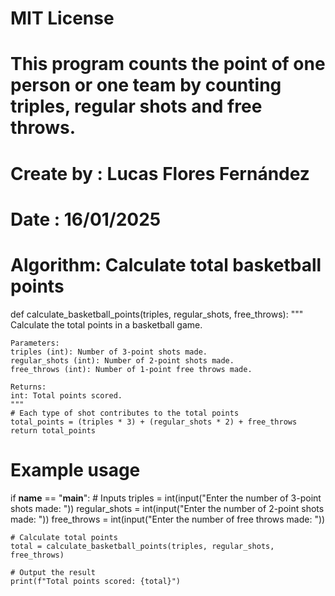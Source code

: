 # MIT License
# This program counts the point of one person or one team by counting triples, regular shots and free throws.
# Create by : Lucas Flores Fernández 
# Date : 16/01/2025


# Algorithm: Calculate total basketball points

def calculate_basketball_points(triples, regular_shots, free_throws):
    """
    Calculate the total points in a basketball game.

    Parameters:
    triples (int): Number of 3-point shots made.
    regular_shots (int): Number of 2-point shots made.
    free_throws (int): Number of 1-point free throws made.

    Returns:
    int: Total points scored.
    """
    # Each type of shot contributes to the total points
    total_points = (triples * 3) + (regular_shots * 2) + free_throws
    return total_points

# Example usage
if __name__ == "__main__":
    # Inputs
    triples = int(input("Enter the number of 3-point shots made: "))
    regular_shots = int(input("Enter the number of 2-point shots made: "))
    free_throws = int(input("Enter the number of free throws made: "))

    # Calculate total points
    total = calculate_basketball_points(triples, regular_shots, free_throws)

    # Output the result
    print(f"Total points scored: {total}")
